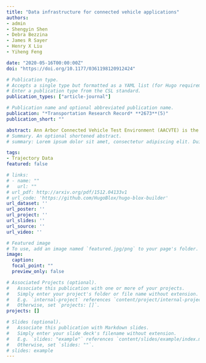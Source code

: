 ```yaml
---
title: "Data infrastructure for connected vehicle applications"
authors:
- admin
- Shengyin Shen
- Debra Bezzina
- James R Sayer
- Henry X Liu
- Yiheng Feng

date: "2020-05-16T00:00:00Z"
doi: "https://doi.org/10.1177/0361198120912424"

# Publication type.
# Accepts a single type but formatted as a YAML list (for Hugo requirements).
# Enter a publication type from the CSL standard.
publication_types: ["article-journal"]

# Publication name and optional abbreviated publication name.
publication: "*Transportation Research Record* **2673**(5)"
publication_short: ""

abstract: Ann Arbor Connected Vehicle Test Environment (AACVTE) is the world’s largest operational, real-world deployment of connected vehicles (CVs) and connected infrastructure, with over 2,500 vehicles and 74 infrastructure sites, including intersections, midblocks, and highway ramps. The AACVTE generates a massive amount of data on a scale not seen in the traditional transportation systems, which provides a unique opportunity for developing a wide range of connected vehicle (CV) applications. This paper introduces a data infrastructure that processes the CV data and provides interfaces to support real-time or near real-time CV applications. There are three major components of the data infrastructure - data receiving, data pre-processing, and visualization including the performance measurements generation. The data processing algorithms include signal phasing and timing (SPaT) data compression, lane phase mapping identification, trajectory data map matching, and global positioning system (GPS) coordinates conversion. Simple performance measures are derived from the processed data, including the time–space diagram, vehicle delay, and observed queue length. Finally, a web-based interface is designed to visualize the data. A list of potential CV applications including traffic state estimation, traffic control, and safety, which can be built on this connected data infrastructure is discussed.
# Summary. An optional shortened abstract.
# summary: Lorem ipsum dolor sit amet, consectetur adipiscing elit. Duis posuere tellus ac convallis placerat. Proin tincidunt magna sed ex sollicitudin condimentum.

tags:
- Trajectory Data
featured: false

# links:
# - name: ""
#   url: ""
# url_pdf: http://arxiv.org/pdf/1512.04133v1
# url_code: 'https://github.com/HugoBlox/hugo-blox-builder'
url_dataset: ''
url_poster: ''
url_project: ''
url_slides: ''
url_source: ''
url_video: ''

# Featured image
# To use, add an image named `featured.jpg/png` to your page's folder. 
image:
  caption: 
  focal_point: ""
  preview_only: false

# Associated Projects (optional).
#   Associate this publication with one or more of your projects.
#   Simply enter your project's folder or file name without extension.
#   E.g. `internal-project` references `content/project/internal-project/index.md`.
#   Otherwise, set `projects: []`.
projects: []

# Slides (optional).
#   Associate this publication with Markdown slides.
#   Simply enter your slide deck's filename without extension.
#   E.g. `slides: "example"` references `content/slides/example/index.md`.
#   Otherwise, set `slides: ""`.
# slides: example
---
```


<!-- {{% callout note %}}
Click the *Cite* button above to demo the feature to enable visitors to import publication metadata into their reference management software.
{{% /callout %}} -->

<!-- {{% callout note %}}
Create your slides in Markdown - click the *Slides* button to check out the example.
{{% /callout %}} -->

<!-- Add the publication's **full text** or **supplementary notes** here. You can use rich formatting such as including [code, math, and images](https://docs.hugoblox.com/content/writing-markdown-latex/). -->
